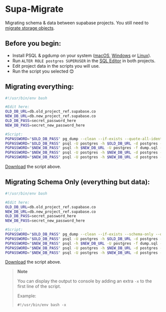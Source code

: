 # Supa-Migrate
Migrating schema &amp; data between supabase projects. You still need to [migrate storage objects](https://supabase.com/docs/guides/database#migrate-storage-objects).

## Before you begin:
 - Install PSQL & pgdump on your system ([macOS](https://stackoverflow.com/a/55564878/2188186), [Windows](https://www.enterprisedb.com/downloads/postgres-postgresql-downloads) or [Linux](https://www.postgresql.org/download/linux/ubuntu/)).
 - Run `ALTER ROLE postgres SUPERUSER` in the [SQL Editor](https://app.supabase.com/project/_/sql) in both projects.
 - Edit project data in the scripts you will use. 
 - Run the script you selected 😊

## Migrating everything:
``` bash
#!/usr/bin/env bash

#Edit here:
OLD_DB_URL=db.old_project_ref.supabase.co
NEW_DB_URL=db.new_project_ref.supabase.co
OLD_DB_PASS=secret_password_here
NEW_DB_PASS=secret_new_password_here

#Script:
PGPASSWORD="$OLD_DB_PASS" pg_dump --clean --if-exists --quote-all-identifiers -h $OLD_DB_URL -U postgres > dump.sql -p 6543
PGPASSWORD="$OLD_DB_PASS" psql -U postgres -h $OLD_DB_URL -d postgres -p 6543 -c 'ALTER ROLE postgres NOSUPERUSER'
PGPASSWORD="$NEW_DB_PASS" psql -h $NEW_DB_URL -U postgres -f dump.sql -p 6543
PGPASSWORD="$NEW_DB_PASS" psql -U postgres -h $NEW_DB_URL -d postgres -p 6543 -c 'TRUNCATE storage.objects'
PGPASSWORD="$NEW_DB_PASS" psql -U postgres -h $NEW_DB_URL -d postgres -p 6543 -c 'ALTER ROLE postgres NOSUPERUSER'
```
[Download](https://raw.githubusercontent.com/mansueli/Supa-Migrate/main/migrate_project.sh) the script above.

## Migrating Schema Only (everything but data):

``` bash
#!/usr/bin/env bash

#Edit here:
OLD_DB_URL=db.old_project_ref.supabase.co
NEW_DB_URL=db.new_project_ref.supabase.co
OLD_DB_PASS=secret_password_here
NEW_DB_PASS=secret_new_password_here

#Script:
PGPASSWORD="$OLD_DB_PASS" pg_dump --clean --if-exists --schema-only --quote-all-identifiers -h $OLD_DB_URL -U postgres > dump.sql
PGPASSWORD="$OLD_DB_PASS" psql -U postgres -h $OLD_DB_URL -d postgres -p 6543 -c 'ALTER ROLE postgres NOSUPERUSER'
PGPASSWORD="$NEW_DB_PASS" psql -h $NEW_DB_URL -U postgres -f dump.sql -p 6543
PGPASSWORD="$NEW_DB_PASS" psql -U postgres -h $NEW_DB_URL -d postgres -p 6543 -c 'TRUNCATE storage.objects'
PGPASSWORD="$NEW_DB_PASS" psql -U postgres -h $NEW_DB_URL -d postgres -p 6543 -c 'ALTER ROLE postgres NOSUPERUSER'
```
[Download](https://raw.githubusercontent.com/mansueli/Supa-Migrate/main/migrate_schema.sh) the script above.

> **Note** 
>
> You can display the output to console by adding an extra `-x` to the first line of the script. 
>
> Example:
> ```
> #!/usr/bin/env bash -x
> ```

